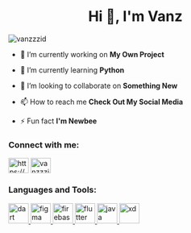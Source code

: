 <h1 align="center">Hi 👋, I'm Vanz</h1>
<p align="left"> <img src="https://komarev.com/ghpvc/?username=vanzzzid&label=Profile%20views&color=0e75b6&style=flat" alt="vanzzzid" /> </p>


- 🔭 I’m currently working on **My Own Project**

- 🌱 I’m currently learning **Python**

- 👯 I’m looking to collaborate on **Something New**

- 📫 How to reach me **Check Out My Social Media**

- ⚡ Fun fact **I'm Newbee**

<h3 align="left">Connect with me:</h3>
<p align="left">
<a href="https://linkedin.com/in/https://www.linkedin.com/in/evanz-syah-249664b6/" target="blank"><img align="center" src="https://cdn.jsdelivr.net/npm/simple-icons@3.0.1/icons/linkedin.svg" alt="https://www.linkedin.com/in/evanz-syah-249664b6/" height="30" width="40" /></a>
<a href="https://dribbble.com/vanzzzid" target="blank"><img align="center" src="https://cdn.jsdelivr.net/npm/simple-icons@3.0.1/icons/dribbble.svg" alt="vanzzzid" height="30" width="40" /></a>
</p>

<h3 align="left">Languages and Tools:</h3>
<p align="left"> <a href="https://dart.dev" target="_blank"> <img src="https://www.vectorlogo.zone/logos/dartlang/dartlang-icon.svg" alt="dart" width="40" height="40"/> </a> <a href="https://www.figma.com/" target="_blank"> <img src="https://www.vectorlogo.zone/logos/figma/figma-icon.svg" alt="figma" width="40" height="40"/> </a> <a href="https://firebase.google.com/" target="_blank"> <img src="https://www.vectorlogo.zone/logos/firebase/firebase-icon.svg" alt="firebase" width="40" height="40"/> </a> <a href="https://flutter.dev" target="_blank"> <img src="https://www.vectorlogo.zone/logos/flutterio/flutterio-icon.svg" alt="flutter" width="40" height="40"/> </a> <a href="https://www.java.com" target="_blank"> <img src="https://devicons.github.io/devicon/devicon.git/icons/java/java-original-wordmark.svg" alt="java" width="40" height="40"/> </a> <a href="https://www.adobe.com/products/xd.html" target="_blank"> <img src="https://cdn.worldvectorlogo.com/logos/adobe-xd.svg" alt="xd" width="40" height="40"/> </a> </p>
